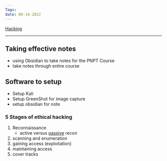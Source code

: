 ```yaml
---
Tags: 
date: 06-14-2022
---
```


[Hacking](./Hacking.md)

---

## Taking effective notes
- using Obsidian to take notes for the PNPT Course
- take notes through entire course

## Software to setup
- Setup Kali
- Setup GreenShot for image capture
- setup obsidian for note

### 5 Stages of ethical hacking
1. Reconnaissance
	- active versus [passive](./passive.md) recon
2. scanning and enumeration
3. gaining access (exploitation)
4. maintaining access
5. cover tracks